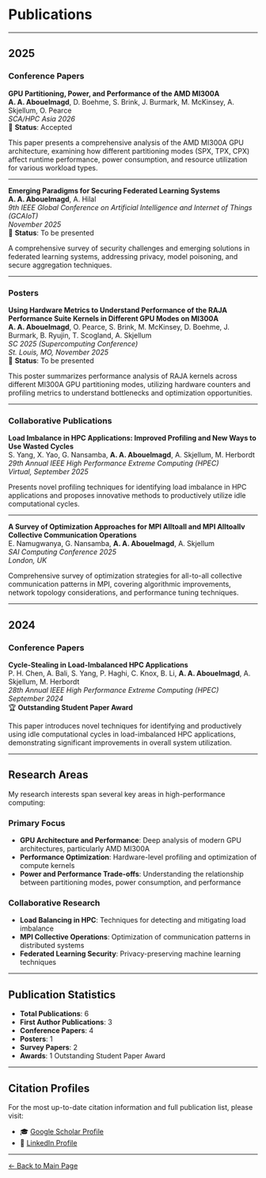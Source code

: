 # Publications

---

## 2025

### Conference Papers

**GPU Partitioning, Power, and Performance of the AMD MI300A**  
**A. A. Abouelmagd**, D. Boehme, S. Brink, J. Burmark, M. McKinsey, A. Skjellum, O. Pearce  
*SCA/HPC Asia 2026*  
📄 **Status**: Accepted

This paper presents a comprehensive analysis of the AMD MI300A GPU architecture, examining how different partitioning modes (SPX, TPX, CPX) affect runtime performance, power consumption, and resource utilization for various workload types.

---

**Emerging Paradigms for Securing Federated Learning Systems**  
**A. A. Abouelmagd**, A. Hilal  
*9th IEEE Global Conference on Artificial Intelligence and Internet of Things (GCAIoT)*  
*November 2025*  
📄 **Status**: To be presented

A comprehensive survey of security challenges and emerging solutions in federated learning systems, addressing privacy, model poisoning, and secure aggregation techniques.

---

### Posters

**Using Hardware Metrics to Understand Performance of the RAJA Performance Suite Kernels in Different GPU Modes on MI300A**  
**A. A. Abouelmagd**, O. Pearce, S. Brink, M. McKinsey, D. Boehme, J. Burmark, B. Ryujin, T. Scogland, A. Skjellum  
*SC 2025 (Supercomputing Conference)*  
*St. Louis, MO, November 2025*  
📄 **Status**: To be presented

This poster summarizes performance analysis of RAJA kernels across different MI300A GPU partitioning modes, utilizing hardware counters and profiling metrics to understand bottlenecks and optimization opportunities.

---

### Collaborative Publications

**Load Imbalance in HPC Applications: Improved Profiling and New Ways to Use Wasted Cycles**  
S. Yang, X. Yao, G. Nansamba, **A. A. Abouelmagd**, A. Skjellum, M. Herbordt  
*29th Annual IEEE High Performance Extreme Computing (HPEC)*  
*Virtual, September 2025*

Presents novel profiling techniques for identifying load imbalance in HPC applications and proposes innovative methods to productively utilize idle computational cycles.

---

**A Survey of Optimization Approaches for MPI Alltoall and MPI Alltoallv Collective Communication Operations**  
E. Namugwanya, G. Nansamba, **A. A. Abouelmagd**, A. Skjellum  
*SAI Computing Conference 2025*  
*London, UK*

Comprehensive survey of optimization strategies for all-to-all collective communication patterns in MPI, covering algorithmic improvements, network topology considerations, and performance tuning techniques.

---

## 2024

### Conference Papers

**Cycle-Stealing in Load-Imbalanced HPC Applications**  
P. H. Chen, A. Bali, S. Yang, P. Haghi, C. Knox, B. Li, **A. A. Abouelmagd**, A. Skjellum, M. Herbordt  
*28th Annual IEEE High Performance Extreme Computing (HPEC)*  
*September 2024*  
🏆 **Outstanding Student Paper Award**

This paper introduces novel techniques for identifying and productively using idle computational cycles in load-imbalanced HPC applications, demonstrating significant improvements in overall system utilization.

---

## Research Areas

My research interests span several key areas in high-performance computing:

### Primary Focus
- **GPU Architecture and Performance**: Deep analysis of modern GPU architectures, particularly AMD MI300A
- **Performance Optimization**: Hardware-level profiling and optimization of compute kernels
- **Power and Performance Trade-offs**: Understanding the relationship between partitioning modes, power consumption, and performance

### Collaborative Research
- **Load Balancing in HPC**: Techniques for detecting and mitigating load imbalance
- **MPI Collective Operations**: Optimization of communication patterns in distributed systems
- **Federated Learning Security**: Privacy-preserving machine learning techniques

---

## Publication Statistics

- **Total Publications**: 6
- **First Author Publications**: 3
- **Conference Papers**: 4
- **Posters**: 1
- **Survey Papers**: 2
- **Awards**: 1 Outstanding Student Paper Award

---

## Citation Profiles

For the most up-to-date citation information and full publication list, please visit:

- 🎓 [Google Scholar Profile](https://scholar.google.com)
- 💼 [LinkedIn Profile](https://linkedin.com/in/amroakmal)

---

[← Back to Main Page](./README.md)
